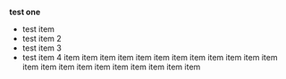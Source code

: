 **test one**

* test item
* test item 2
* test item 3
* test item 4
item
item
item
item
item
item
item
item
item
item
item
item
item
item
item
item
item
item
item
item
item
item
